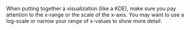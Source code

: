 When putting together a visualization (like a KDE), make sure you pay attention to the x-range or the scale of the x-axis.  You may want to use a log-scale or narrow your range of x-values to show more detail.
